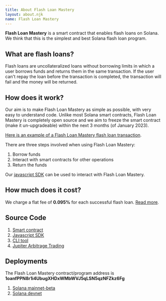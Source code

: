 ```yaml
---
title: About Flash Loan Mastery
layout: about.njk
name: Flash Loan Mastery
---
```


**Flash Loan Mastery** is a smart contract that enables flash loans on Solana.  We think that this is the simplest and best Solana flash loan program.

## What are flash loans?

Flash loans are uncollateralized loans without borrowing limits in which a user borrows funds and returns them in the same transaction. If the user can't repay the loan before the transaction is completed, the transaction will fail and the money will be returned.

## How does it work?

Our aim is to make Flash Loan Mastery as simple as possible, with very easy to understand code.  Unlike most Solana smart contracts, Flash Loan Mastery is completely open source and we aim to freeze the smart contract (make it un-upgradeable) within the next 3 months (of January 2023).

[Here is an example of a Flash Loan Mastery flash loan transaction](https://explorer.solana.com/tx/FmeRtC2TZTTBMERiBq71gwTE7MUgHztJBePUzfJY3j3UZrytYD5pWAUmiMDR8MaupgaRsN2atpQjwLHy8M3671C).

There are three steps involved when using Flash Loan Mastery:

1. Borrow funds
2. Interact with smart contracts for other operations
3. Return the funds

Our [javascript SDK](https://github.com/moshthepitt/flash-loan-mastery-js) can be used to interact with Flash Loan Mastery.

## How much does it cost?

We charge a flat fee of **0.095%** for each successful flash loan.  [Read more](/posts/charges-and-fees/).

## Source Code

1. [Smart contract](https://github.com/moshthepitt/flash-loan-mastery)
2. [Javascript SDK](https://github.com/moshthepitt/flash-loan-mastery-js)
3. [CLI tool](https://github.com/moshthepitt/flash-loan-mastery-cli)
3. [Jupiter Arbitrage Trading](https://github.com/moshthepitt/flm-jupiter-arb)

## Deployments

The Flash Loan Mastery contract/program address is **1oanfPPN8r1i4UbugXHDxWMbWVJ5qLSN5qzNFZkz6Fg**

1. [Solana mainnet-beta](https://explorer.solana.com/address/1oanfPPN8r1i4UbugXHDxWMbWVJ5qLSN5qzNFZkz6Fg)
2. [Solana devnet](https://explorer.solana.com/address/1oanfPPN8r1i4UbugXHDxWMbWVJ5qLSN5qzNFZkz6Fg?cluster=devnet)
